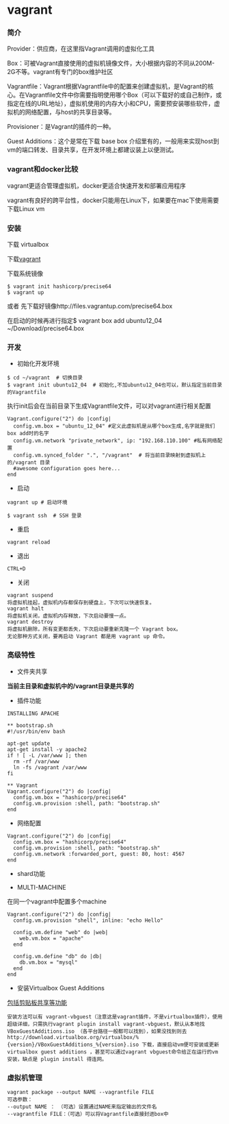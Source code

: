 # vagrant
### 简介
Provider：供应商，在这里指Vagrant调用的虚拟化工具

Box：可被Vagrant直接使用的虚拟机镜像文件，大小根据内容的不同从200M-2G不等。vagrant有专门的box维护社区

Vagrantfile：Vagrant根据Vagrantfile中的配置来创建虚拟机，是Vagrant的核心。在Vagrantfile文件中你需要指明使用哪个Box（可以下载好的或自己制作，或指定在线的URL地址），虚拟机使用的内存大小和CPU，需要预安装哪些软件，虚拟机的网络配置，与host的共享目录等。

Provisioner：是Vagrant的插件的一种。

Guest Additions：这个是常在下载 base box 介绍里有的，一般用来实现host到vm的端口转发、目录共享，在开发环境上都建议装上以便测试。



### vagrant和docker比较

vagrant更适合管理虚拟机，docker更适合快速开发和部署应用程序

vagrant有良好的跨平台性，docker只能用在Linux下，如果要在mac下使用需要下载Linux  vm

### 安装

下载 virtualbox

下载[vagrant](http://downloads.vagrantup.com/)

下载系统镜像

```
$ vagrant init hashicorp/precise64
$ vagrant up
```
或者
先下载好镜像http://files.vagrantup.com/precise64.box

在启动的时候再进行指定$ vagrant box add ubuntu12_04 ~/Download/precise64.box

### 开发

- 初始化开发环境

```
$ cd ~/vagrant  # 切换目录
$ vagrant init ubuntu12_04  # 初始化,不加ubuntu12_04也可以，默认指定当前目录的Vagrantfile

```

执行init后会在当前目录下生成Vagrantfile文件，可以对vagrant进行相关配置

```
Vagrant.configure("2") do |config|
  config.vm.box = "ubuntu_12_04" #定义此虚拟机是从哪个box生成,名字就是我们box add时的名字
  config.vm.network "private_network", ip: "192.168.110.100" #私有网络配置
  config.vm.synced_folder ".", "/vagrant"  # 将当前目录映射到虚拟机上的/vagrant 目录
  #awesome configuration goes here...
end
```

- 启动

```
vagrant up # 启动环境

$ vagrant ssh  # SSH 登录
```

- 重启

```
vagrant reload

```

- 退出

```
CTRL+D
```

- 关闭

```
vagrant suspend
将虚拟机挂起，虚拟机内存都保存到硬盘上，下次可以快速恢复。
vagrant halt
将虚拟机关闭，虚拟机内存释放，下次启动要慢一点。
vagrant destroy
将虚拟机删除，所有变更都丢失，下次启动要重新克隆一个 Vagrant box。
无论那种方式关闭，要再启动 Vagrant 都是用 vagrant up 命令。

```



### 高级特性

- 文件夹共享

**当前主目录和虚拟机中的/vagrant目录是共享的**

- 插件功能

```
INSTALLING APACHE

** bootstrap.sh
#!/usr/bin/env bash

apt-get update
apt-get install -y apache2
if ! [ -L /var/www ]; then
  rm -rf /var/www
  ln -fs /vagrant /var/www
fi

** Vagrant
Vagrant.configure("2") do |config|
  config.vm.box = "hashicorp/precise64"
  config.vm.provision :shell, path: "bootstrap.sh"
end
```

- 网络配置

```
Vagrant.configure("2") do |config|
  config.vm.box = "hashicorp/precise64"
  config.vm.provision :shell, path: "bootstrap.sh"
  config.vm.network :forwarded_port, guest: 80, host: 4567
end

```
- shard功能

- MULTI-MACHINE

在同一个vagrant中配置多个machine

```
Vagrant.configure("2") do |config|
  config.vm.provision "shell", inline: "echo Hello"

  config.vm.define "web" do |web|
    web.vm.box = "apache"
  end

  config.vm.define "db" do |db|
    db.vm.box = "mysql"
  end
end
```

- 安装Virtualbox Guest Additions

[包括剪贴板共享等功能](http://www.crifan.com/virtualbox_guest_addtions_vs_extension_pack/)

```
安装方法可以有 vagrant-vbguest（注意这是vagrant插件，不是virtualbox插件），使用超级详细，只需执行vagrant plugin install vagrant-vbguest，默认从本地找 VBoxGuestAdditions.iso （各平台路径一般都可以找到），如果没找到则去http://download.virtualbox.org/virtualbox/%{version}/VBoxGuestAdditions_%{version}.iso 下载，直接启动vm便可安装或更新virtualbox guest additions ，甚至可以通过vagrant vbguest命令给正在运行的vm安装，缺点是 plugin install 得连网。
```

### 虚拟机管理

```
vagrant package --output NAME --vagrantfile FILE
可选参数：
--output NAME ： （可选）设置通过NAME来指定输出的文件名
--vagrantfile FILE：（可选）可以将Vagrantfile直接封进box中
```



